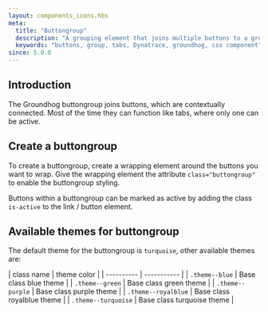 ```yaml
---
layout: components_icons.hbs
meta:
  title: "Buttongroup"
  description: "A grouping element that joins multiple buttons to a group, merging them visually"
  keywords: "buttons, group, tabs, Dynatrace, groundhog, css component"
since: 5.0.0
---
```


## Introduction

The Groundhog buttongroup joins buttons, which are contextually connected. Most of the time they can function like tabs, where only one can be active. 

## Create a buttongroup

To create a buttongroup, create a wrapping element around the buttons you want to wrap. Give the wrapping element the attribute `class="buttongroup"` to enable the buttongroup styling. 

Buttons within a buttongroup can be marked as active by adding the class `is-active` to the link / button element. 

## Available themes for buttongroup

The default theme for the buttongroup is `turquoise`, other available themes are:

| class name | theme color |
| ---------- | ----------- |
| `.theme--blue` | Base class blue theme |
| `.theme--green` | Base class green theme |
| `.theme--purple` | Base class purple theme |
| `.theme--royalblue` | Base class royalblue theme  |
| `.theme--turquoise` | Base class turquoise theme  |